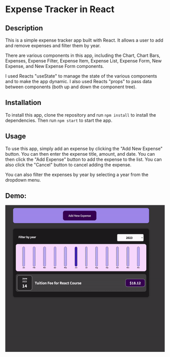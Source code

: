 # Expense Tracker in React

## Description

This is a simple expense tracker app built with React. It allows a user to add and remove expenses and filter them by year.

There are various components in this app, including the Chart, Chart Bars, Expenses, Expense Filter, Expense Item, Expense List, Expense Form, New Expense, and New Expense Form components.

I used Reacts "useState" to manage the state of the various components and to make the app dynamic. I also used Reacts "props" to pass data between components (both up and down the component tree).

## Installation

To install this app, clone the repository and run `npm install` to install the dependencies. Then run `npm start` to start the app.

## Usage

To use this app, simply add an expense by clicking the "Add New Expense" button. You can then enter the expense title, amount, and date. You can then click the "Add Expense" button to add the expense to the list. You can also click the "Cancel" button to cancel adding the expense.

You can also filter the expenses by year by selecting a year from the dropdown menu.

## Demo:

![Expense Tracker Gif](./public/expenseReact.gif)
